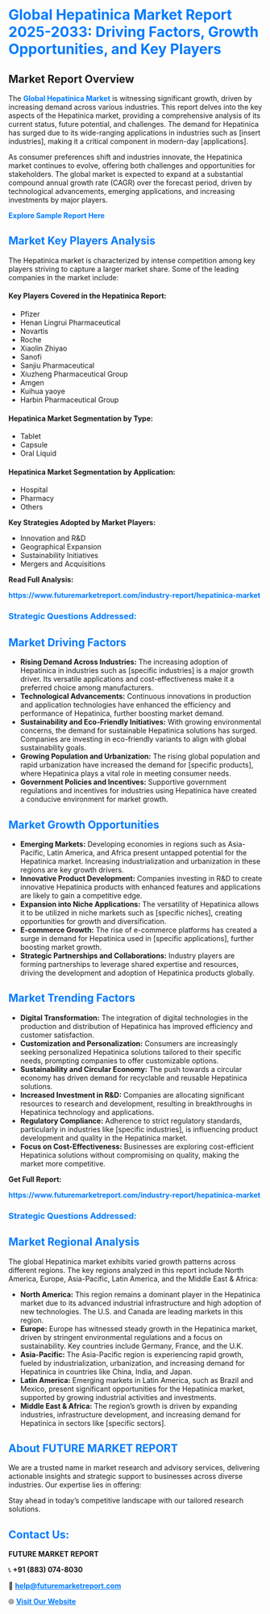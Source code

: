 <h1 style="color: #007BFF;">Global Hepatinica Market Report 2025-2033: Driving Factors, Growth Opportunities, and Key Players</h1>

<section id="overview">
<h2>Market Report Overview</h2>
<p>The <a href="https://www.futuremarketreport.com/industry-report/hepatinica-market" style="color: #007BFF; text-decoration: none;"><strong>Global Hepatinica Market</strong></a> is witnessing significant growth, driven by increasing demand across various industries. This report delves into the key aspects of the Hepatinica market, providing a comprehensive analysis of its current status, future potential, and challenges. The demand for Hepatinica has surged due to its wide-ranging applications in industries such as [insert industries], making it a critical component in modern-day [applications].</p>
<p>As consumer preferences shift and industries innovate, the Hepatinica market continues to evolve, offering both challenges and opportunities for stakeholders. The global market is expected to expand at a substantial compound annual growth rate (CAGR) over the forecast period, driven by technological advancements, emerging applications, and increasing investments by major players.</p>
</section>

<section id="overview">
<p><a href="https://www.futuremarketreport.com/request-sample/reportId=79774" style="color: #007BFF; text-decoration: none;"><strong>Explore Sample Report Here</strong></a></p>
</section>

<section id="key-players">
<h2 style="color: #007BFF;">Market Key Players Analysis</h2>
<p>The Hepatinica market is characterized by intense competition among key players striving to capture a larger market share. Some of the leading companies in the market include:</p>
<h4>Key Players Covered in the Hepatinica Report:</h4>
<ul><li>Pfizer</li><li>Henan Lingrui Pharmaceutical</li><li>Novartis</li><li>Roche</li><li>Xiaolin Zhiyao</li><li>Sanofi</li><li>Sanjiu Pharmaceutical</li><li>Xiuzheng Pharmaceutical Group</li><li>Amgen</li><li>Kuihua yaoye</li><li>Harbin Pharmaceutical Group</li></ul>
<h4>Hepatinica Market Segmentation by Type:</h4>
<ul><li>Tablet</li><li>Capsule</li><li>Oral Liquid</li></ul>

<h4>Hepatinica Market Segmentation by Application:</h4>
<ul><li>Hospital</li><li>Pharmacy</li><li>Others</li></ul>
<p><strong>Key Strategies Adopted by Market Players:</strong></p>
<ul>
<li>Innovation and R&D</li>
<li>Geographical Expansion</li>
<li>Sustainability Initiatives</li>
<li>Mergers and Acquisitions</li>
</ul>
</section>

<section>
<p><strong>Read Full Analysis: </strong></p><a href="https://www.futuremarketreport.com/industry-report/hepatinica-market" style="color: #007BFF; text-decoration: none;"><strong>https://www.futuremarketreport.com/industry-report/hepatinica-market</strong></a>
<h3 style="color: #007BFF;">Strategic Questions Addressed:</h3>
</section>

<section id="driving-factors">
<h2 style="color: #007BFF;">Market Driving Factors</h2>
<ul>
<li><strong>Rising Demand Across Industries:</strong> The increasing adoption of Hepatinica in industries such as [specific industries] is a major growth driver. Its versatile applications and cost-effectiveness make it a preferred choice among manufacturers.</li>
<li><strong>Technological Advancements:</strong> Continuous innovations in production and application technologies have enhanced the efficiency and performance of Hepatinica, further boosting market demand.</li>
<li><strong>Sustainability and Eco-Friendly Initiatives:</strong> With growing environmental concerns, the demand for sustainable Hepatinica solutions has surged. Companies are investing in eco-friendly variants to align with global sustainability goals.</li>
<li><strong>Growing Population and Urbanization:</strong> The rising global population and rapid urbanization have increased the demand for [specific products], where Hepatinica plays a vital role in meeting consumer needs.</li>
<li><strong>Government Policies and Incentives:</strong> Supportive government regulations and incentives for industries using Hepatinica have created a conducive environment for market growth.</li>
</ul>
</section>

<section id="growth-opportunities">
<h2 style="color: #007BFF;">Market Growth Opportunities</h2>
<ul>
<li><strong>Emerging Markets:</strong> Developing economies in regions such as Asia-Pacific, Latin America, and Africa present untapped potential for the Hepatinica market. Increasing industrialization and urbanization in these regions are key growth drivers.</li>
<li><strong>Innovative Product Development:</strong> Companies investing in R&D to create innovative Hepatinica products with enhanced features and applications are likely to gain a competitive edge.</li>
<li><strong>Expansion into Niche Applications:</strong> The versatility of Hepatinica allows it to be utilized in niche markets such as [specific niches], creating opportunities for growth and diversification.</li>
<li><strong>E-commerce Growth:</strong> The rise of e-commerce platforms has created a surge in demand for Hepatinica used in [specific applications], further boosting market growth.</li>
<li><strong>Strategic Partnerships and Collaborations:</strong> Industry players are forming partnerships to leverage shared expertise and resources, driving the development and adoption of Hepatinica products globally.</li>
</ul>
</section>

<section id="trending-factors">
<h2 style="color: #007BFF;">Market Trending Factors</h2>
<ul>
<li><strong>Digital Transformation:</strong> The integration of digital technologies in the production and distribution of Hepatinica has improved efficiency and customer satisfaction.</li>
<li><strong>Customization and Personalization:</strong> Consumers are increasingly seeking personalized Hepatinica solutions tailored to their specific needs, prompting companies to offer customizable options.</li>
<li><strong>Sustainability and Circular Economy:</strong> The push towards a circular economy has driven demand for recyclable and reusable Hepatinica solutions.</li>
<li><strong>Increased Investment in R&D:</strong> Companies are allocating significant resources to research and development, resulting in breakthroughs in Hepatinica technology and applications.</li>
<li><strong>Regulatory Compliance:</strong> Adherence to strict regulatory standards, particularly in industries like [specific industries], is influencing product development and quality in the Hepatinica market.</li>
<li><strong>Focus on Cost-Effectiveness:</strong> Businesses are exploring cost-efficient Hepatinica solutions without compromising on quality, making the market more competitive.</li>
</ul>
</section>

<section>
<p><strong>Get Full Report: </strong></p><a href="https://www.futuremarketreport.com/industry-report/hepatinica-market" style="color: #007BFF; text-decoration: none;"><strong>https://www.futuremarketreport.com/industry-report/hepatinica-market</strong></a>
<h3 style="color: #007BFF;">Strategic Questions Addressed:</h3>
</section>


<section id="regional-analysis">
<h2 style="color: #007BFF;">Market Regional Analysis</h2>
<p>The global Hepatinica market exhibits varied growth patterns across different regions. The key regions analyzed in this report include North America, Europe, Asia-Pacific, Latin America, and the Middle East & Africa:</p>
<ul>
<li><strong>North America:</strong> This region remains a dominant player in the Hepatinica market due to its advanced industrial infrastructure and high adoption of new technologies. The U.S. and Canada are leading markets in this region.</li>
<li><strong>Europe:</strong> Europe has witnessed steady growth in the Hepatinica market, driven by stringent environmental regulations and a focus on sustainability. Key countries include Germany, France, and the U.K.</li>
<li><strong>Asia-Pacific:</strong> The Asia-Pacific region is experiencing rapid growth, fueled by industrialization, urbanization, and increasing demand for Hepatinica in countries like China, India, and Japan.</li>
<li><strong>Latin America:</strong> Emerging markets in Latin America, such as Brazil and Mexico, present significant opportunities for the Hepatinica market, supported by growing industrial activities and investments.</li>
<li><strong>Middle East & Africa:</strong> The region’s growth is driven by expanding industries, infrastructure development, and increasing demand for Hepatinica in sectors like [specific sectors].</li>
</ul>
</section>

<footer>
<h2 style="color: #007BFF;">About FUTURE MARKET REPORT</h2>
<p>We are a trusted name in market research and advisory services, delivering actionable insights and strategic support to businesses across diverse industries. Our expertise lies in offering:</p>

<p>Stay ahead in today’s competitive landscape with our tailored research solutions.</p>

<h2 style="color: #007BFF;">Contact Us:</h2>
<p><strong>FUTURE MARKET REPORT</strong></p>
<p>📞 <strong>+91 (883) 074-8030</strong></p>
<p>📧 <strong><a href="mailto:help@futuremarketreport.com" style="color: #007BFF;">help@futuremarketreport.com</a></strong></p>
<p>🌐 <strong><a href="https://www.futuremarketreport.com/" style="color: #007BFF;">Visit Our Website</a></strong></p>
</footer>